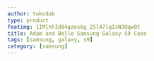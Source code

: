 ```yaml
---
author: tokodab
type: product
featimg: 1IMlnhId84gzos6g_2Sl47lqIsN3QqwOt
title: Adam and Belle Samsung Galaxy S9 Case
tags: [samsung, galaxy, s9]
category: [samsung]
---
```

